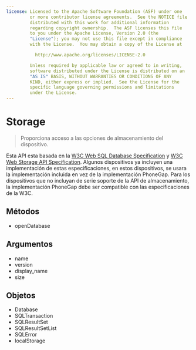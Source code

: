 ```yaml
---
license: Licensed to the Apache Software Foundation (ASF) under one
         or more contributor license agreements.  See the NOTICE file
         distributed with this work for additional information
         regarding copyright ownership.  The ASF licenses this file
         to you under the Apache License, Version 2.0 (the
         "License"); you may not use this file except in compliance
         with the License.  You may obtain a copy of the License at

           http://www.apache.org/licenses/LICENSE-2.0

         Unless required by applicable law or agreed to in writing,
         software distributed under the License is distributed on an
         "AS IS" BASIS, WITHOUT WARRANTIES OR CONDITIONS OF ANY
         KIND, either express or implied.  See the License for the
         specific language governing permissions and limitations
         under the License.
---
```


Storage
==========

> Proporciona acceso a las opciones de almacenamiento del dispositivo.  

Esta API esta basada en la [W3C Web SQL Database Specification](http://dev.w3.org/html5/webdatabase/) y [W3C Web Storage API Specification](http://dev.w3.org/html5/webstorage/). Algunos dispositivos ya incluyen una implementación de estas especificaciones, en estos dispositivos, se usara la implementación incluida en vez de la implementación PhoneGap. Para los dispositivos que no incluyan de serie soporte de la API de almacenamiento, la implementación PhoneGap debe ser compatible con las especificaciones de la W3C.

Métodos
-------

- openDatabase

Argumentos
----------

- name
- version
- display_name
- size

Objetos
--------

- Database
- SQLTransaction
- SQLResultSet
- SQLResultSetList
- SQLError
- localStorage
